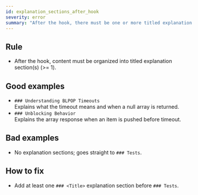 ```yaml
---
id: explanation_sections_after_hook
severity: error
summary: "After the hook, there must be one or more titled explanation section(s), each focused on a single topic."
---
```


## Rule
- After the hook, content must be organized into titled explanation section(s) (>= 1).

## Good examples
- `### Understanding BLPOP Timeouts`  
  Explains what the timeout means and when a null array is returned.
- `### Unblocking Behavior`  
  Explains the array response when an item is pushed before timeout.

## Bad examples
- No explanation sections; goes straight to `### Tests`.

## How to fix
- Add at least one `### <Title>` explanation section before `### Tests`.


